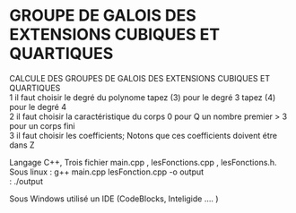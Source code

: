# GROUPE DE GALOIS DES EXTENSIONS CUBIQUES ET QUARTIQUES
CALCULE DES GROUPES DE GALOIS DES EXTENSIONS CUBIQUES ET QUARTIQUES <br>
1 il faut choisir le degré du polynome tapez (3) pour le degré 3 tapez (4) pour le degré 4                                          
2 il faut choisir la caractéristique du corps 0 pour Q un nombre premier > 3 pour un corps fini                                     
3 il faut choisir les coefficients; Notons que ces coefficients doivent étre dans Z 

Langage C++, Trois fichier main.cpp , lesFonctions.cpp , lesFonctions.h. <br>
Sous linux : g++ main.cpp lesFonction.cpp -o output <br>
           : ./output <br>
           
Sous Windows utilisé un IDE (CodeBlocks, Inteligide .... ) 
